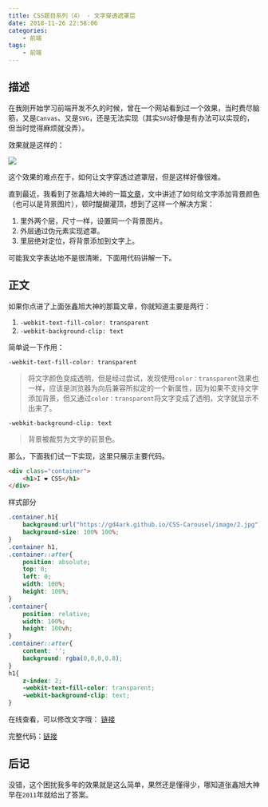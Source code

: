 ```yaml
---
title: CSS题目系列（4） - 文字穿透遮罩层
date: 2018-11-26 22:58:06
categories:
 	- 前端
tags: 
	- 前端
---
```


## 描述

在我刚开始学习前端开发不久的时候，曾在一个网站看到过一个效果，当时费尽脑筋，又是`Canvas`、又是`SVG`，还是无法实现（其实`SVG`好像是有办法可以实现的，但当时觉得麻烦就没弄）。

效果就是这样的：

![](https://ws1.sinaimg.cn/large/006mS5wEgy1fxlh53ze9sj31es0lmq6s.jpg)

这个效果的难点在于，如何让文字穿透过遮罩层，但是这样好像很难。

直到最近，我看到了张鑫旭大神的一篇[文章](https://www.zhangxinxu.com/wordpress/2011/04/%E5%B0%8Ftipcss3%E4%B8%8B%E7%9A%84%E6%B8%90%E5%8F%98%E6%96%87%E5%AD%97%E6%95%88%E6%9E%9C%E5%AE%9E%E7%8E%B0/)，文中讲述了如何给文字添加背景颜色（也可以是背景图片），顿时醍醐灌顶，想到了这样一个解决方案：

1. 里外两个层，尺寸一样，设置同一个背景图片。
2. 外层通过伪元素实现遮罩。
3. 里层绝对定位，将背景添加到文字上。

可能我文字表达地不是很清晰，下面用代码讲解一下。

## 正文

如果你点进了上面张鑫旭大神的那篇文章，你就知道主要是两行：

1. `-webkit-text-fill-color: transparent`
2. `-webkit-background-clip: text`

简单说一下作用：

`-webkit-text-fill-color: transparent`

> 将文字颜色变成透明，但是经过尝试，发现使用`color：transparent`效果也一样，应该是浏览器为向后兼容所拟定的一个新属性，因为如果不支持文字添加背景，但又通过`color：transparent`将文字变成了透明，文字就显示不出来了。

`-webkit-background-clip: text`

> 背景被裁剪为文字的前景色。

那么，下面我们试一下实现，这里只展示主要代码。

```html
<div class="container">
	<h1>I ❤ CSS</h1>
</div>
```

样式部分

```css
.container,h1{
    background:url("https://gd4ark.github.io/CSS-Carousel/image/2.jpg");
    background-size: 100% 100%;
}
.container h1,
.container::after{
    position: absolute;
    top: 0;
    left: 0;
    width: 100%;
    height: 100%;
}
.container{
    position: relative;
    width: 100%;
    height: 100vh;
}
.container::after{
    content: '';
    background: rgba(0,0,0,0.8);
}
h1{
    z-index: 2;
    -webkit-text-fill-color: transparent;
    -webkit-background-clip: text;
}
```

在线查看，可以修改文字哦： [链接](https://gd4ark.github.io/blog_demos/2018-11-26/02.html)

完整代码：[链接](https://github.com/gd4Ark/blog_demos/blob/master/2018-11-26/02.html)

## 后记

没错，这个困扰我多年的效果就是这么简单，果然还是懂得少，哪知道张鑫旭大神早在`2011`年就给出了答案。



